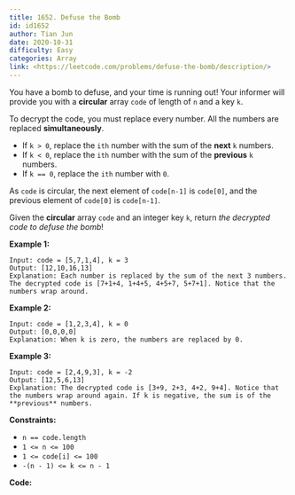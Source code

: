 ```yaml
---
title: 1652. Defuse the Bomb
id: id1652
author: Tian Jun
date: 2020-10-31
difficulty: Easy
categories: Array
link: <https://leetcode.com/problems/defuse-the-bomb/description/>
---
```


You have a bomb to defuse, and your time is running out! Your informer will
provide you with a **circular** array `code` of length of `n` and a key `k`.

To decrypt the code, you must replace every number. All the numbers are
replaced **simultaneously**.

  * If `k > 0`, replace the `ith` number with the sum of the **next** `k` numbers.
  * If `k < 0`, replace the `ith` number with the sum of the **previous** `k` numbers.
  * If `k == 0`, replace the `ith` number with `0`.

As `code` is circular, the next element of `code[n-1]` is `code[0]`, and the
previous element of `code[0]` is `code[n-1]`.

Given the **circular** array `code` and an integer key `k`, return _the
decrypted code to defuse the bomb_!



**Example 1:**
            
	Input: code = [5,7,1,4], k = 3    
	Output: [12,10,16,13]    
	Explanation: Each number is replaced by the sum of the next 3 numbers. The decrypted code is [7+1+4, 1+4+5, 4+5+7, 5+7+1]. Notice that the numbers wrap around.    

**Example 2:**
            
	Input: code = [1,2,3,4], k = 0    
	Output: [0,0,0,0]    
	Explanation: When k is zero, the numbers are replaced by 0.     

**Example 3:**
            
	Input: code = [2,4,9,3], k = -2    
	Output: [12,5,6,13]    
	Explanation: The decrypted code is [3+9, 2+3, 4+2, 9+4]. Notice that the numbers wrap around again. If k is negative, the sum is of the **previous** numbers.    



**Constraints:**

  * `n == code.length`
  * `1 <= n <= 100`
  * `1 <= code[i] <= 100`
  * `-(n - 1) <= k <= n - 1`


**Code:**
